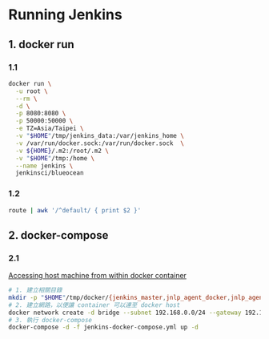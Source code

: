 # Running Jenkins

## 1. docker run

### 1.1

``` bash
docker run \
  -u root \
  --rm \
  -d \
  -p 8080:8080 \
  -p 50000:50000 \
  -e TZ=Asia/Taipei \
  -v "$HOME"/tmp/jenkins_data:/var/jenkins_home \
  -v /var/run/docker.sock:/var/run/docker.sock  \
  -v ${HOME}/.m2:/root/.m2 \
  -v "$HOME"/tmp:/home \
  --name jenkins \
  jenkinsci/blueocean
```

### 1.2

``` bash
route | awk '/^default/ { print $2 }'
```

## 2. docker-compose

### 2.1 

[Accessing host machine from within docker container](https://forums.docker.com/t/accessing-host-machine-from-within-docker-container/14248/4)

``` bash
# 1. 建立相關目錄
mkdir -p "$HOME"/tmp/docker/{jenkins_master,jnlp_agent_docker,jnlp_agent_maven}
# 2. 建立網路，以便讓 container 可以連至 docker host
docker network create -d bridge --subnet 192.168.0.0/24 --gateway 192.168.0.1 dockernet
# 3. 執行 docker-compose
docker-compose -d -f jenkins-docker-compose.yml up -d
```
